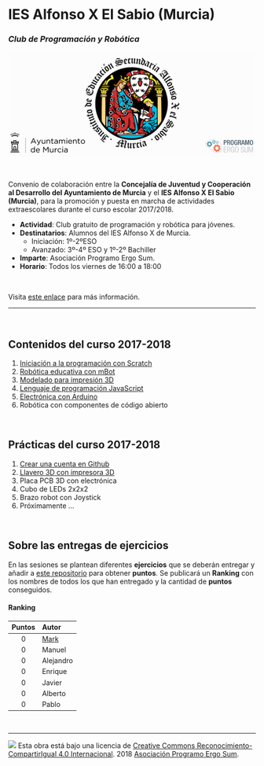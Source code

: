 # IES Alfonso X El Sabio (Murcia)
### *Club de Programación y Robótica*

![](IESAX.png)

<br />

Convenio de colaboración entre la **Concejalía de Juventud y Cooperación al Desarrollo del Ayuntamiento de Murcia** y el **IES Alfonso X El Sabio (Murcia)**, para la promoción y puesta en marcha de actividades extraescolares durante el curso escolar 2017/2018. 

- **Actividad**: Club gratuito de programación y robótica para jóvenes.
- **Destinatarios**: Alumnos del IES Alfonso X de Murcia.
  - Iniciación: 1º-2ºESO
  - Avanzado: 3º-4º ESO y 1º-2º Bachiller
- **Imparte**: Asociación Programo Ergo Sum.
- **Horario**: Todos los viernes de 16:00 a 18:00

<br />

Visita [este enlace](https://www.iax.es/blog/2018/01/31/firma-convenios-subvencion-actividades-extraescolares-ayuntamiento-murcia/) para más información.

***


<br />


## Contenidos del curso 2017-2018

1. [Iniciación a la programación con Scratch](https://www.programoergosum.com/cursos-online/scratch)
2. [Robótica educativa con mBot](https://www.programoergosum.com/cursos-online/robotica-educativa)
3. [Modelado para impresión 3D](https://www.programoergosum.com/cursos-online/impresion-3d)
4. [Lenguaje de programación JavaScript](https://www.aprendeprogramando.es/cursos-online/javascript)
5. [Electrónica con Arduino](https://www.programoergosum.com/cursos-online/arduino)
6. Robótica con componentes de código abierto


<br />


## Prácticas del curso 2017-2018

1. [Crear una cuenta en Github](I-Crear-cuenta/README.md)
2. [Llavero 3D con impresora 3D](II-Llavero-3D/README.md)
3. Placa PCB 3D con electrónica
4. Cubo de LEDs 2x2x2
5. Brazo robot con Joystick
6. Próximamente ...


<br>


## Sobre las entregas de ejercicios

En las sesiones se plantean diferentes **ejercicios** que se deberán entregar y añadir a [este repositorio](https://github.com/ProgramoErgoSum/IES-Alfonso-X-Murcia) para obtener **puntos**. Se publicará un **Ranking** con los nombres de todos los que han entregado y la cantidad de **puntos** conseguidos.


#### Ranking

| Puntos | Autor | 
| :---:  | :---  |
| 0     | [Mark](https://github.com/LEGOMAN7) |
| 0     | Manuel |
| 0     | Alejandro |
| 0     | Enrique |
| 0     | Javier |
| 0     | Alberto |
| 0     | Pablo |



<br>

***

<img src="http://i.creativecommons.org/l/by-sa/4.0/88x31.png" />
Esta obra está bajo una licencia de <a href="https://creativecommons.org/licenses/by-sa/4.0/deed.es_ES">Creative Commons Reconocimiento-CompartirIgual 4.0 Internacional</a>. 
2018 <a href="https://www.programoergosum.com">Asociación Programo Ergo Sum</a>.

